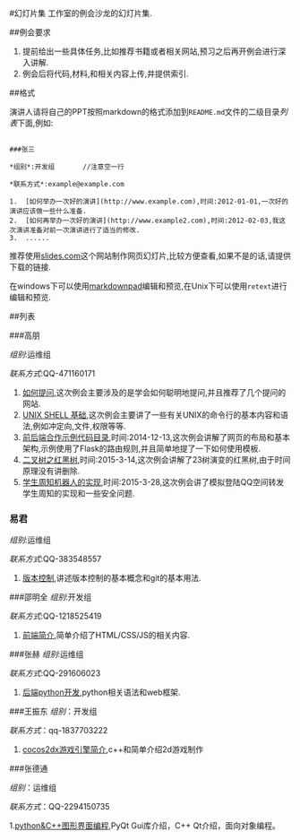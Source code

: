 #幻灯片集
工作室的例会沙龙的幻灯片集.

##例会要求

1.  提前给出一些具体任务,比如推荐书籍或者相关网站,预习之后再开例会进行深入讲解.
2.  例会后将代码,材料,和相关内容上传,并提供索引.

##格式

演讲人请将自己的PPT按照markdown的格式添加到`README.md`文件的二级目录*列表*下面,例如:

```

###张三

*组别*:开发组       //注意空一行

*联系方式*:example@example.com

1.  [如何举办一次好的演讲](http://www.example.com),时间:2012-01-01,一次好的演讲应该做一些什么准备.
2.  [如何再举办一次好的演讲](http://www.example2.com),时间:2012-02-03,我这次演讲准备对前一次演讲进行了适当的修改.
3.  ......

```

推荐使用[slides.com](http://www.slides.com)这个网站制作网页幻灯片,比较方便查看,如果不是的话,请提供下载的链接.

在windows下可以使用[markdownpad](http://markdownpad.com/)编辑和预览,在Unix下可以使用`retext`进行编辑和预览.

##列表

###高朋

*组别*:运维组

*联系方式*:QQ-471160171

1.  [如何提问](http://slides.com/gaopeng/ask-smart-question),这次例会主要涉及的是学会如何聪明地提问,并且推荐了几个提问的网站.
2.  [UNIX SHELL 基础](http://slides.com/gaopeng/unix-shel#/),这次例会主要讲了一些有关UNIX的命令行的基本内容和语法,例如冲定向,文件,权限等等.
3.  [前后端合作示例代码目录](2014-12-13-Sat),时间:2014-12-13,这次例会讲解了网页的布局和基本架构,示例使用了Flask的路由规则,并且简单地提了一下如何使用模板.
4.  [二叉树之红黑树](https://github.com/CIPPUS-SSS/assignment/blob/master/binary_tree/lecture_cn.md),时间:2015-3-14,这次例会讲解了23树演变的红黑树,由于时间原理没有讲删除.
5.  [学生周知机器人的实现](https://github.com/ggaaooppeenngg/QQLogin),时间:2015-3-28,这次例会讲了模拟登陆QQ空间转发学生周知的实现和一些安全问题.

### 易君
*组别*:运维组

*联系方式*:QQ-383548557

1. [版本控制](http://slides.com/junyi/version-control),讲述版本控制的基本概念和git的基本用法.

###邵明全
*组别*:开发组

*联系方式*:QQ-1218525419

1. [前端简介](http://slides.com/shaomingquan/front-end),简单介绍了HTML/CSS/JS的相关内容.

###张赫
*组别*:运维组

*联系方式*:QQ-291606023

1. [后端python开发](http://slides.com/zhanghe-dut/back-end#/),python相关语法和web框架.

###王振东
*组别*：开发组

*联系方式*：qq-1837703222

1. [cocos2dx游戏引擎简介](http://pan.baidu.com/s/1gdGiPyV),c++和简单介绍2d游戏制作


###张德通

*组别*：运维组

*联系方式*：QQ-2294150735

1.[python&C++图形界面编程](https://github.com/tbbrave/simpole-sticky-note.git),PyQt Gui库介绍，C++ Qt介绍，面向对象编程。
